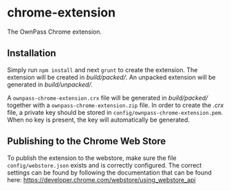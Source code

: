 # chrome-extension

The OwnPass Chrome extension.

## Installation

Simply run `npm install` and next `grunt` to create the extension. The extension will be 
created in *build/packed/*. An unpacked extension will be generated in *build/unpacked/*.

A `ownpass-chrome-extension.crx` file will be generated in *build/packed/* together with a
`ownpass-chrome-extension.zip` file. In order to create the *.crx* file, a private key should 
be stored in `config/ownpass-chrome-extension.pem`. When no key is present, the key will 
automatically be generated.

## Publishing to the Chrome Web Store

To publish the extension to the webstore, make sure the file `config/webstore.json` exists 
and is correctly configured. The correct settings can be found by following the documentation
 that can be found here: https://developer.chrome.com/webstore/using_webstore_api
